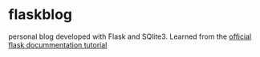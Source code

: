 # flaskblog
personal blog developed with Flask and SQlite3. Learned from the [official flask docummentation tutorial](http://flask.pocoo.org/docs/0.12/tutorial/)
